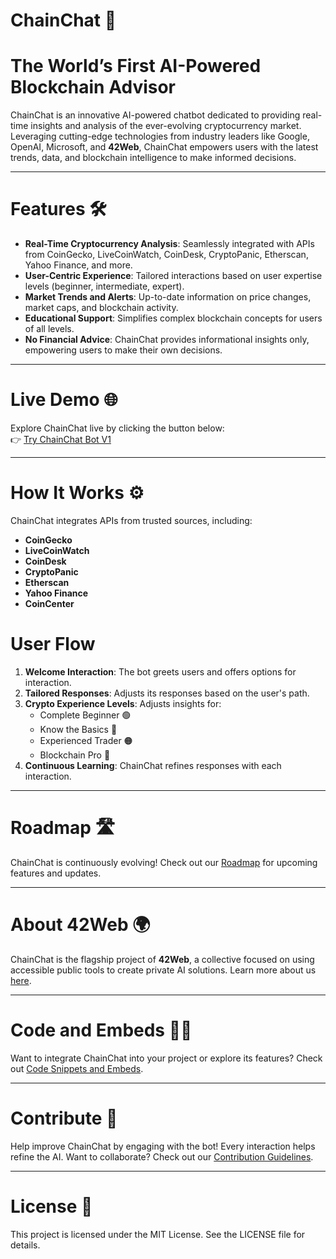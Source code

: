 # ChainChat 🚀

# The World’s First AI-Powered Blockchain Advisor

ChainChat is an innovative AI-powered chatbot dedicated to providing real-time insights and analysis of the ever-evolving cryptocurrency market. Leveraging cutting-edge technologies from industry leaders like Google, OpenAI, Microsoft, and **42Web**, ChainChat empowers users with the latest trends, data, and blockchain intelligence to make informed decisions.

---

# Features 🛠️

- **Real-Time Cryptocurrency Analysis**: Seamlessly integrated with APIs from CoinGecko, LiveCoinWatch, CoinDesk, CryptoPanic, Etherscan, Yahoo Finance, and more.
- **User-Centric Experience**: Tailored interactions based on user expertise levels (beginner, intermediate, expert).
- **Market Trends and Alerts**: Up-to-date information on price changes, market caps, and blockchain activity.
- **Educational Support**: Simplifies complex blockchain concepts for users of all levels.
- **No Financial Advice**: ChainChat provides informational insights only, empowering users to make their own decisions.

---

# Live Demo 🌐

Explore ChainChat live by clicking the button below:  
👉 [Try ChainChat Bot V1](https://interfaces.zapier.com/embed/chatbot/cm5gk88km004i8uvx8w2f5gaz)

---

# How It Works ⚙️

ChainChat integrates APIs from trusted sources, including:
- **CoinGecko**
- **LiveCoinWatch**
- **CoinDesk**
- **CryptoPanic**
- **Etherscan**
- **Yahoo Finance**
- **CoinCenter**

# User Flow
1. **Welcome Interaction**: The bot greets users and offers options for interaction.
2. **Tailored Responses**: Adjusts its responses based on the user's path.
3. **Crypto Experience Levels**: Adjusts insights for:
   - Complete Beginner 🟢
   - Know the Basics 🔵
   - Experienced Trader 🟠
   - Blockchain Pro 🔴
4. **Continuous Learning**: ChainChat refines responses with each interaction.

---

# Roadmap 🛣️

ChainChat is continuously evolving! Check out our [Roadmap](ROADMAP.md) for upcoming features and updates.

---

# About 42Web 🌍

ChainChat is the flagship project of **42Web**, a collective focused on using accessible public tools to create private AI solutions. Learn more about us [here](ABOUT.md).

---

# Code and Embeds 🧑‍💻

Want to integrate ChainChat into your project or explore its features? Check out [Code Snippets and Embeds](CODE.md).

---

# Contribute 🤝

Help improve ChainChat by engaging with the bot! Every interaction helps refine the AI. Want to collaborate? Check out our [Contribution Guidelines](CONTRIBUTING.md).

---

# License 📜

This project is licensed under the MIT License. See the LICENSE file for details.
